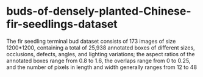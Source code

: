 # buds-of-densely-planted-Chinese-fir-seedlings-dataset
The fir seedling terminal bud dataset consists of 173 images of size 1200*1200, containing a total of 25,938 annotated boxes of different sizes, occlusions, defects, angles, and lighting variations; the aspect ratios of the annotated boxes range from 0.8 to 1.6, the overlaps range from 0 to 0.25, and the number of pixels in length and width generally ranges from 12 to 48
